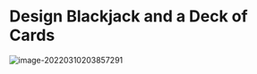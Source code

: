 # Design Blackjack and a Deck of Cards

![image-20220310203857291](https://raw.githubusercontent.com/TWDH/Leetcode-From-Zero/pictures/img/image-20220310203857291.png)